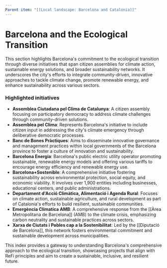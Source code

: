 ```yaml
---
Parent item: "[[Local landscape: Barcelona and Catalonia]]"
---
```

# Barcelona and the Ecological Transition

This section highlights Barcelona's commitment to the ecological transition through diverse initiatives that span citizen assemblies for climate action, sustainable energy solutions, and broader sustainability networks. It underscores the city's efforts to integrate community-driven, innovative approaches to tackle climate change, promote renewable energy, and enhance sustainability across various sectors.

### Highlighted initiatives

- **Assemblea Ciutadana pel Clima de Catalunya**: A citizen assembly focusing on participatory democracy to address climate challenges through community-driven solutions.
- **Assemblea pel Clima**: Represents Barcelona's initiative to include citizen input in addressing the city's climate emergency through deliberative democratic processes.
- **Banc de Bones Pràctiques**: Aims to disseminate innovative governance and management practices within local governments of the Barcelona province to foster a culture of innovation and sustainability.
- **Barcelona Energia**: Barcelona's public electric utility operator promoting sustainable, renewable energy models and offering various tariffs to encourage energy efficiency and renewable energy use.
- **Barcelona+Sostenible**: A comprehensive initiative fostering sustainability across environmental protection, social equity, and economic viability. It involves over 1,900 entities including businesses, educational centers, and public administrations.
- **Departament d'Acció Climàtica, Alimentació i Agenda Rural**: Focuses on climate action, sustainable agriculture, and rural development as part of Catalonia's efforts to build resilient, sustainable communities.
- **Emergència Climatica AMB**: A comprehensive response from the [[Àrea Metropolitana de Barcelona]] (AMB) to the climate crisis, emphasizing carbon neutrality and sustainable practices across sectors.
- **Xarxa de Ciutats i Pobles cap a la Sostenibilitat**: Led by the [[Diputació de Barcelona]], this network fosters environmental commitment and sustainable development across municipalities.

This index provides a gateway to understanding Barcelona's comprehensive approach to the ecological transition, showcasing projects that align with ReFi principles and aim to create a sustainable, inclusive, and resilient future.
